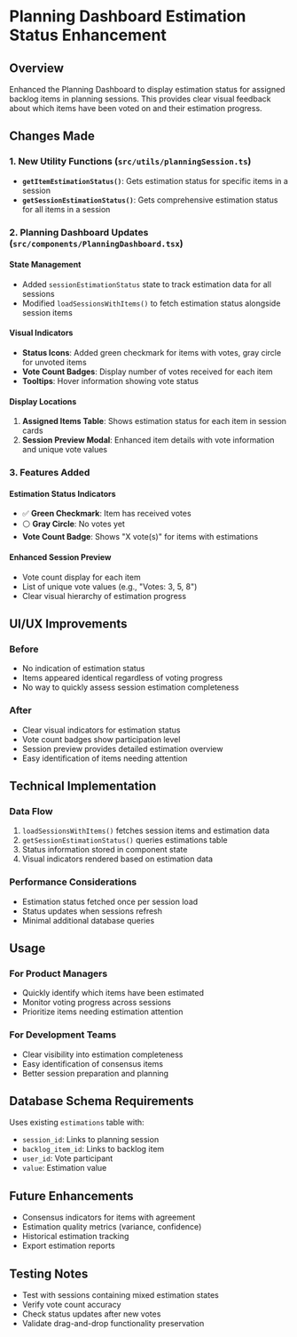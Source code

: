 # Planning Dashboard Estimation Status Enhancement

## Overview
Enhanced the Planning Dashboard to display estimation status for assigned backlog items in planning sessions. This provides clear visual feedback about which items have been voted on and their estimation progress.

## Changes Made

### 1. New Utility Functions (`src/utils/planningSession.ts`)
- **`getItemEstimationStatus()`**: Gets estimation status for specific items in a session
- **`getSessionEstimationStatus()`**: Gets comprehensive estimation status for all items in a session

### 2. Planning Dashboard Updates (`src/components/PlanningDashboard.tsx`)

#### State Management
- Added `sessionEstimationStatus` state to track estimation data for all sessions
- Modified `loadSessionsWithItems()` to fetch estimation status alongside session items

#### Visual Indicators
- **Status Icons**: Added green checkmark for items with votes, gray circle for unvoted items
- **Vote Count Badges**: Display number of votes received for each item
- **Tooltips**: Hover information showing vote status

#### Display Locations
1. **Assigned Items Table**: Shows estimation status for each item in session cards
2. **Session Preview Modal**: Enhanced item details with vote information and unique vote values

### 3. Features Added

#### Estimation Status Indicators
- ✅ **Green Checkmark**: Item has received votes
- ⚪ **Gray Circle**: No votes yet
- **Vote Count Badge**: Shows "X vote(s)" for items with estimations

#### Enhanced Session Preview
- Vote count display for each item
- List of unique vote values (e.g., "Votes: 3, 5, 8")
- Clear visual hierarchy of estimation progress

## UI/UX Improvements

### Before
- No indication of estimation status
- Items appeared identical regardless of voting progress
- No way to quickly assess session estimation completeness

### After
- Clear visual indicators for estimation status
- Vote count badges show participation level
- Session preview provides detailed estimation overview
- Easy identification of items needing attention

## Technical Implementation

### Data Flow
1. `loadSessionsWithItems()` fetches session items and estimation data
2. `getSessionEstimationStatus()` queries estimations table
3. Status information stored in component state
4. Visual indicators rendered based on estimation data

### Performance Considerations
- Estimation status fetched once per session load
- Status updates when sessions refresh
- Minimal additional database queries

## Usage

### For Product Managers
- Quickly identify which items have been estimated
- Monitor voting progress across sessions
- Prioritize items needing estimation attention

### For Development Teams
- Clear visibility into estimation completeness
- Easy identification of consensus items
- Better session preparation and planning

## Database Schema Requirements
Uses existing `estimations` table with:
- `session_id`: Links to planning session
- `backlog_item_id`: Links to backlog item
- `user_id`: Vote participant
- `value`: Estimation value

## Future Enhancements
- Consensus indicators for items with agreement
- Estimation quality metrics (variance, confidence)
- Historical estimation tracking
- Export estimation reports

## Testing Notes
- Test with sessions containing mixed estimation states
- Verify vote count accuracy
- Check status updates after new votes
- Validate drag-and-drop functionality preservation
